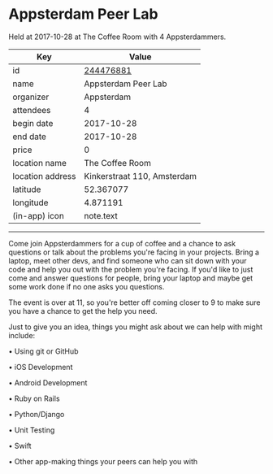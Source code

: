 # Appsterdam Peer Lab
Held at 2017-10-28 at The Coffee Room with 4 Appsterdammers.
        
|Key|Value
|---|---|
|id|[244476881](https://www.meetup.com/appsterdam/events/244476881/)|
|name|Appsterdam Peer Lab|
|organizer|Appsterdam|
|attendees|4|
|begin date|2017-10-28|
|end date|2017-10-28|
|price|0|
|location name|The Coffee Room|
|location address|Kinkerstraat 110, Amsterdam|
|latitude|52.367077|
|longitude|4.871191|
|(in-app) icon|note.text|

---

Come join Appsterdammers for a cup of coffee and a chance to ask questions or talk about the problems you're facing in your projects. Bring a laptop, meet other devs, and find someone who can sit down with your code and help you out with the problem you're facing. If you'd like to just come and answer questions for people, bring your laptop and maybe get some work done if no one asks you questions.

The event is over at 11, so you're better off coming closer to 9 to make sure you have a chance to get the help you need.

Just to give you an idea, things you might ask about we can help with might include:

• Using git or GitHub

• iOS Development

• Android Development

• Ruby on Rails

• Python/Django

• Unit Testing

• Swift

• Other app-making things your peers can help you with


